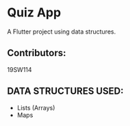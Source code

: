 # Quiz App

A Flutter project using data structures.

## Contributors:

19SW114

## DATA STRUCTURES USED:
- Lists (Arrays)
- Maps

